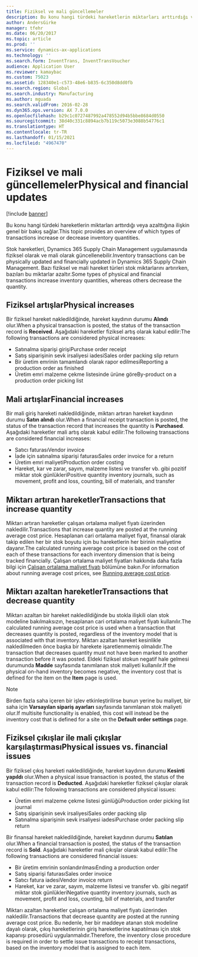 ```yaml
---
title: Fiziksel ve mali güncellemeler
description: Bu konu hangi türdeki hareketlerin miktarları arttırdığı veya azalttığına ilişkin genel bir bakış sağlar.
author: AndersGirke
manager: tfehr
ms.date: 06/20/2017
ms.topic: article
ms.prod: ''
ms.service: dynamics-ax-applications
ms.technology: ''
ms.search.form: InventTrans, InventTransVoucher
audience: Application User
ms.reviewer: kamaybac
ms.custom: 75023
ms.assetid: 128340e1-c573-48e6-b835-6c350d8dd0fb
ms.search.region: Global
ms.search.industry: Manufacturing
ms.author: mguada
ms.search.validFrom: 2016-02-28
ms.dyn365.ops.version: AX 7.0.0
ms.openlocfilehash: b29c1c0727487992a478552d94b5bbe8684d0550
ms.sourcegitcommit: 38d40c331c8894acb7b119c5073e3088b54776c1
ms.translationtype: HT
ms.contentlocale: tr-TR
ms.lasthandoff: 01/15/2021
ms.locfileid: "4967470"
---
```

# <a name="physical-and-financial-updates"></a><span data-ttu-id="e81b8-103">Fiziksel ve mali güncellemeler</span><span class="sxs-lookup"><span data-stu-id="e81b8-103">Physical and financial updates</span></span>

[!include [banner](../includes/banner.md)]

<span data-ttu-id="e81b8-104">Bu konu hangi türdeki hareketlerin miktarları arttırdığı veya azalttığına ilişkin genel bir bakış sağlar.</span><span class="sxs-lookup"><span data-stu-id="e81b8-104">This topic provides an overview of which types of transactions increase or decrease inventory quantities.</span></span> 

<span data-ttu-id="e81b8-105">Stok hareketleri, Dynamics 365 Supply Chain Management uygulamasında fiziksel olarak ve mali olarak güncellenebilir.</span><span class="sxs-lookup"><span data-stu-id="e81b8-105">Inventory transactions can be physically updated and financially updated in Dynamics 365 Supply Chain Management.</span></span> <span data-ttu-id="e81b8-106">Bazı fiziksel ve mali hareket türleri stok miktarlarını artırırken, bazıları bu miktarlar azaltır.</span><span class="sxs-lookup"><span data-stu-id="e81b8-106">Some types of physical and financial transactions increase inventory quantities, whereas others decrease the quantity.</span></span>

## <a name="physical-increases"></a><span data-ttu-id="e81b8-107">Fiziksel artışlar</span><span class="sxs-lookup"><span data-stu-id="e81b8-107">Physical increases</span></span>
<span data-ttu-id="e81b8-108">Bir fiziksel hareket nakledildiğinde, hareket kaydının durumu **Alındı** olur.</span><span class="sxs-lookup"><span data-stu-id="e81b8-108">When a physical transaction is posted, the status of the transaction record is **Received**.</span></span> <span data-ttu-id="e81b8-109">Aşağıdaki hareketler fiziksel artış olarak kabul edilir:</span><span class="sxs-lookup"><span data-stu-id="e81b8-109">The following transactions are considered physical increases:</span></span>

-   <span data-ttu-id="e81b8-110">Satınalma siparişi girişi</span><span class="sxs-lookup"><span data-stu-id="e81b8-110">Purchase order receipt</span></span>
-   <span data-ttu-id="e81b8-111">Satış siparişinin sevk irsaliyesi iadesi</span><span class="sxs-lookup"><span data-stu-id="e81b8-111">Sales order packing slip return</span></span>
-   <span data-ttu-id="e81b8-112">Bir üretim emrinin tamamlandı olarak rapor edilmesi</span><span class="sxs-lookup"><span data-stu-id="e81b8-112">Reporting a production order as finished</span></span>
-   <span data-ttu-id="e81b8-113">Üretim emri malzeme çekme listesinde ürüne göre</span><span class="sxs-lookup"><span data-stu-id="e81b8-113">By-product on a production order picking list</span></span>

## <a name="financial-increases"></a><span data-ttu-id="e81b8-114">Mali artışlar</span><span class="sxs-lookup"><span data-stu-id="e81b8-114">Financial increases</span></span>
<span data-ttu-id="e81b8-115">Bir mali giriş hareketi nakledildiğinde, miktarı artıran hareket kaydının durumu **Satın alındı** olur.</span><span class="sxs-lookup"><span data-stu-id="e81b8-115">When a financial receipt transaction is posted, the status of the transaction record that increases the quantity is **Purchased**.</span></span> <span data-ttu-id="e81b8-116">Aşağıdaki hareketler mali artış olarak kabul edilir:</span><span class="sxs-lookup"><span data-stu-id="e81b8-116">The following transactions are considered financial increases:</span></span>

-   <span data-ttu-id="e81b8-117">Satıcı faturası</span><span class="sxs-lookup"><span data-stu-id="e81b8-117">Vendor invoice</span></span>
-   <span data-ttu-id="e81b8-118">İade için satınalma siparişi faturası</span><span class="sxs-lookup"><span data-stu-id="e81b8-118">Sales order invoice for a return</span></span>
-   <span data-ttu-id="e81b8-119">Üretim emri maliyeti</span><span class="sxs-lookup"><span data-stu-id="e81b8-119">Production order costing</span></span>
-   <span data-ttu-id="e81b8-120">Hareket, kar ve zarar, sayım, malzeme listesi ve transfer vb. gibi pozitif miktar stok günlükleri</span><span class="sxs-lookup"><span data-stu-id="e81b8-120">Positive quantity inventory journals, such as movement, profit and loss, counting, bill of materials, and transfer</span></span>

## <a name="transactions-that-increase-quantity"></a><span data-ttu-id="e81b8-121">Miktarı artıran hareketler</span><span class="sxs-lookup"><span data-stu-id="e81b8-121">Transactions that increase quantity</span></span>
<span data-ttu-id="e81b8-122">Miktarı artıran hareketler çalışan ortalama maliyet fiyatı üzerinden nakledilir.</span><span class="sxs-lookup"><span data-stu-id="e81b8-122">Transactions that increase quantity are posted at the running average cost price.</span></span> <span data-ttu-id="e81b8-123">Hesaplanan cari ortalama maliyet fiyat, finansal olarak takip edilen her bir stok boyutu için bu hareketlerin her birinin maliyetine dayanır.</span><span class="sxs-lookup"><span data-stu-id="e81b8-123">The calculated running average cost price is based on the cost of each of these transactions for each inventory dimension that is being tracked financially.</span></span> <span data-ttu-id="e81b8-124">Çalışan ortalama maliyet fiyatları hakkında daha fazla bilgi için [Çalışan ortalama maliyet fiyatı](running-average-cost-price.md) bölümüne bakın.</span><span class="sxs-lookup"><span data-stu-id="e81b8-124">For information about running average cost prices, see [Running average cost price](running-average-cost-price.md).</span></span>

## <a name="transactions-that-decrease-quantity"></a><span data-ttu-id="e81b8-125">Miktarı azaltan hareketler</span><span class="sxs-lookup"><span data-stu-id="e81b8-125">Transactions that decrease quantity</span></span>
<span data-ttu-id="e81b8-126">Miktarı azaltan bir hareket nakledildiğinde bu stokla ilişkili olan stok modeline bakılmaksızın, hesaplanan cari ortalama maliyet fiyatı kullanılır.</span><span class="sxs-lookup"><span data-stu-id="e81b8-126">The calculated running average cost price is used  when a transaction that decreases quantity is posted, regardless of the inventory model that is associated with that inventory.</span></span> <span data-ttu-id="e81b8-127">Miktarı azaltan hareket kesinlikle nakledilmeden önce başka bir harekete işaretlenmemiş olmalıdır.</span><span class="sxs-lookup"><span data-stu-id="e81b8-127">The transaction that decreases quantity must not have been marked to another transaction before it was posted.</span></span> <span data-ttu-id="e81b8-128">Eldeki fiziksel stokun negatif hale gelmesi durumunda **Madde** sayfasında tanımlanan stok maliyeti kullanılır.</span><span class="sxs-lookup"><span data-stu-id="e81b8-128">If the physical on-hand inventory becomes negative, the inventory cost that is defined for the item on the **Item** page is used.</span></span> 

> [!NOTE]
> <span data-ttu-id="e81b8-129">Birden fazla saha içeren bir işlev etkinleştirilirse bunun yerine bu maliyet, bir saha için **Varsayılan sipariş ayarları** sayfasında tanımlanan stok maliyeti olur.</span><span class="sxs-lookup"><span data-stu-id="e81b8-129">If multisite functionality is enabled, this cost will instead be the inventory cost that is defined for a site on the **Default order settings** page.</span></span>

## <a name="physical-issues-vs-financial-issues"></a><span data-ttu-id="e81b8-130">Fiziksel çıkışlar ile mali çıkışlar karşılaştırması</span><span class="sxs-lookup"><span data-stu-id="e81b8-130">Physical issues vs. financial issues</span></span>
<span data-ttu-id="e81b8-131">Bir fiziksel çıkış hareketi nakledildiğinde, hareket kaydının durumu **Kesinti yapıldı** olur.</span><span class="sxs-lookup"><span data-stu-id="e81b8-131">When a physical issue transaction is posted, the status of the transaction record is **Deducted**.</span></span> <span data-ttu-id="e81b8-132">Aşağıdaki hareketler fiziksel çıkışlar olarak kabul edilir:</span><span class="sxs-lookup"><span data-stu-id="e81b8-132">The following transactions are considered physical issues:</span></span>

-   <span data-ttu-id="e81b8-133">Üretim emri malzeme çekme listesi günlüğü</span><span class="sxs-lookup"><span data-stu-id="e81b8-133">Production order picking list journal</span></span>
-   <span data-ttu-id="e81b8-134">Satış siparişinin sevk irsaliyesi</span><span class="sxs-lookup"><span data-stu-id="e81b8-134">Sales order packing slip</span></span>
-   <span data-ttu-id="e81b8-135">Satınalma siparişinin sevk irsaliyesi iadesi</span><span class="sxs-lookup"><span data-stu-id="e81b8-135">Purchase order packing slip return</span></span>

<span data-ttu-id="e81b8-136">Bir finansal hareket nakledildiğinde, hareket kaydının durumu **Satılan** olur.</span><span class="sxs-lookup"><span data-stu-id="e81b8-136">When a financial transaction is posted, the status of the transaction record is **Sold**.</span></span> <span data-ttu-id="e81b8-137">Aşağıdaki hareketler mali çıkışlar olarak kabul edilir:</span><span class="sxs-lookup"><span data-stu-id="e81b8-137">The following transactions are considered financial issues:</span></span>

-   <span data-ttu-id="e81b8-138">Bir üretim emrinin sonlandırılması</span><span class="sxs-lookup"><span data-stu-id="e81b8-138">Ending a production order</span></span>
-   <span data-ttu-id="e81b8-139">Satış siparişi faturası</span><span class="sxs-lookup"><span data-stu-id="e81b8-139">Sales order invoice</span></span>
-   <span data-ttu-id="e81b8-140">Satıcı fatura iadesi</span><span class="sxs-lookup"><span data-stu-id="e81b8-140">Vendor invoice return</span></span>
-   <span data-ttu-id="e81b8-141">Hareket, kar ve zarar, sayım, malzeme listesi ve transfer vb. gibi negatif miktar stok günlükleri</span><span class="sxs-lookup"><span data-stu-id="e81b8-141">Negative quantity inventory journals, such as movement, profit and loss, counting, bill of materials, and transfer</span></span>

<span data-ttu-id="e81b8-142">Miktarı azaltan hareketler çalışan ortalama maliyet fiyatı üzerinden nakledilir.</span><span class="sxs-lookup"><span data-stu-id="e81b8-142">Transactions that decrease quantity are posted at the running average cost price.</span></span> <span data-ttu-id="e81b8-143">Bu nedenle, her bir maddeye atanan stok modeline dayalı olarak, çıkış hareketlerinin giriş hareketlerine kapatılması için stok kapanışı prosedürü uygulanmalıdır.</span><span class="sxs-lookup"><span data-stu-id="e81b8-143">Therefore, the inventory close procedure is required in order to settle issue transactions to receipt transactions, based on the inventory model that is assigned to each item.</span></span>
